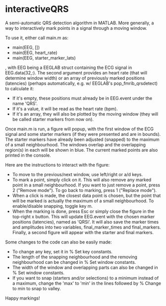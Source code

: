 # interactiveQRS
A semi-automatic QRS detection algorithm in MATLAB. More generally, a way to interactively mark points in a signal through a moving window.

To use it, either call main.m as:
- main(EEG, [])
- main(EEG, heart_rate)
- main(EEG, starter_marker_lats)

, with EEG being a EEGLAB struct containing the ECG signal in EEG.data(32,:). The second argument provides an heart rate (that will determine window width) or an array of previously marked positions (latencies) (perhaps automatically, e.g. w/ EEGLAB's pop_fmrib_qrsdetect) to calculate it: 
- If it's empty, these positions must already be in EEG.event under the name 'QRS'. 
- If it's a value, it will be read as the heart rate (bpm). 
- If it's an array, they will also be plotted by the moving window (they will be called starter markers from now on). 

Once main.m is run, a figure will popup, with the first window of the ECG signal and some starter markers (if they were presented and are in bounds). The starter markers have already been adjusted (snapped) to the maximum of a small neighbourhood. The windows overlap and the overlapping region(s) in each will be shown in blue. The current marked points are also printed in the console. 

Here are the instructions to interact with the figure:
- To move to the previous/next window, use left/right or a/d keys.
- To mark a point, simply click on it. This will also remove any marked point in a small neighbourhood. If you want to just remove a point, press 2 ("Remove mode"). To go back to marking, press 1 ("Replace mode").
- When a click is made, the closest data point is chosen, but the point that will be marked is actually the maximum of a small neighbourhood. To enable/disable snapping, toggle key m.
- When the marking is done, press Esc or simply close the figure in the top-right x button. This will update EEG.event with the chosen marker positions (latencies), named as 'QRSi'. It will also save the marker times and amplitudes into two variables, final_marker_times and final_markers. Finally, a second figure will appear with the starter and final markers.

Some changes to the code can also be easily made:
- To change any key, set it in % Set key constants.
- The length of the snapping neighbourhood and the removing neighbourhood can be changed in % Set window constants.
- The width of the window and overlapping parts can also be changed in % Set window constants.
- If you want to snap (starters and/or selections) to a minimum instead of a maximum, change the 'max' to 'min' in the lines followed by % Change to min to snap to valley.

Happy markings!
